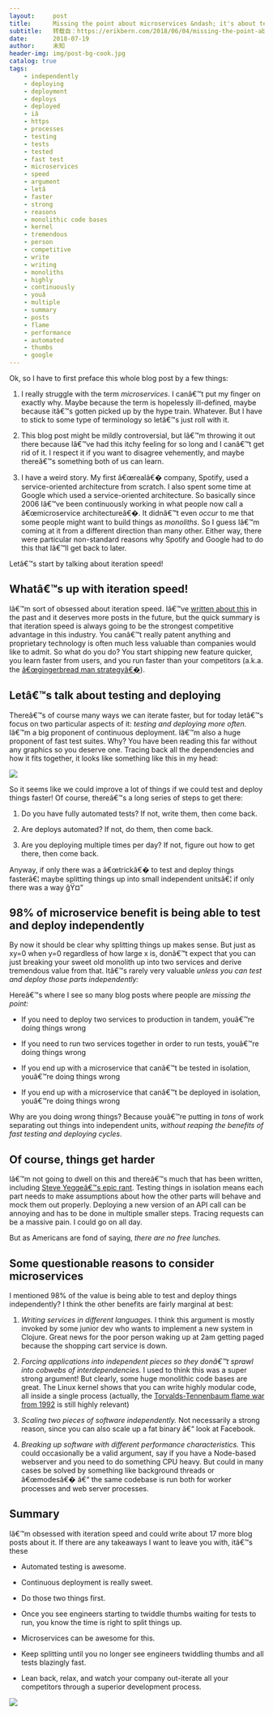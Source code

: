 ```yaml
---
layout:     post
title:      Missing the point about microservices &ndash; it's about testing and deploying independently
subtitle:   转载自：https://erikbern.com/2018/06/04/missing-the-point-about-microservices.html
date:       2018-07-19
author:     未知
header-img: img/post-bg-cook.jpg
catalog: true
tags:
    - independently
    - deploying
    - deployment
    - deploys
    - deployed
    - iâ
    - https
    - processes
    - testing
    - tests
    - tested
    - fast test
    - microservices
    - speed
    - argument
    - letâ
    - faster
    - strong
    - reasons
    - monolithic code bases
    - kernel
    - tremendous
    - person
    - competitive
    - write
    - writing
    - monoliths
    - highly
    - continuously
    - youâ
    - multiple
    - summary
    - posts
    - flame
    - performance
    - automated
    - thumbs
    - google
---
```


Ok, so I have to first preface this whole blog post by a few things:

1. I really struggle with the term *microservices*. I canâ€™t put my finger on exactly why. Maybe because the term is hopelessly ill-defined, maybe because itâ€™s gotten picked up by the hype train. Whatever. But I have to stick to some type of terminology so letâ€™s just roll with it.

1. This blog post might be mildly controversial, but Iâ€™m throwing it out there because Iâ€™ve had this itchy feeling for so long and I canâ€™t get rid of it. I respect it if you want to disagree vehemently, and maybe thereâ€™s something both of us can learn.

1. I have a weird story. My first â€œrealâ€� company, Spotify, used a service-oriented architecture from scratch. I also spent some time at Google which used a service-oriented architecture. So basically since 2006 Iâ€™ve been continuously working in what people now call a â€œmicroservice architectureâ€�. It didnâ€™t even *occur* to me that some people might want to build things as *monoliths*. So I guess Iâ€™m coming at it from a different direction than many other. Either way, there were particular non-standard reasons why Spotify and Google had to do this that Iâ€™ll get back to later.


Letâ€™s start by talking about iteration speed!

## Whatâ€™s up with iteration speed!

Iâ€™m sort of obsessed about iteration speed. Iâ€™ve [written about this](https://erikbern.com/2017/07/06/optimizing-for-iteration-speed.html) in the past and it deserves more posts in the future, but the quick summary is that iteration speed is always going to be the strongest competitive advantage in this industry. You canâ€™t really patent anything and proprietary technology is often much less valuable than companies would like to admit. So what do you do? You start shipping new feature quicker, you learn faster from users, and you run faster than your competitors (a.k.a. the [â€œgingerbread man strategyâ€�](https://stratechery.com/2017/snaps-apple-strategy)).

## Letâ€™s talk about testing and deploying

Thereâ€™s of course many ways we can iterate faster, but for today letâ€™s focus on two particular aspects of it: *testing and deploying more often.* Iâ€™m a big proponent of continuous deployment. Iâ€™m also a huge proponent of fast test suites. Why? You have been reading this far without any graphics so you deserve one. Tracing back all the dependencies and how it fits together, it looks like something like this in my head:

![](https://erikbern.com/assets/test_cycle.png)


So it seems like we could improve a lot of things if we could test and deploy things faster! Of course, thereâ€™s a long series of steps to get there:

1. Do you have fully automated tests? If not, write them, then come back.

1. Are deploys automated? If not, do them, then come back.

1. Are you deploying multiple times per day? If not, figure out how to get there, then come back.


Anyway, if only there was a â€œtrickâ€� to test and deploy things fasterâ€¦ maybe splitting things up into small independent unitsâ€¦ if only there was a way ğŸ¤”

## 98% of microservice benefit is being able to test and deploy independently

By now it should be clear why splitting things up makes sense. But just as xy=0 when y=0 regardless of how large x is, donâ€™t expect that you can just breaking your sweet old monolith up into two services and derive tremendous value from that. Itâ€™s rarely very valuable *unless you can test and deploy those parts independently:*

Hereâ€™s where I see so many blog posts where people are *missing the point:*

- If you need to deploy two services to production in tandem, youâ€™re doing things wrong

- If you need to run two services together in order to run tests, youâ€™re doing things wrong

- If you end up with a microservice that canâ€™t be tested in isolation, youâ€™re doing things wrong

- If you end up with a microservice that canâ€™t be deployed in isolation, youâ€™re doing things wrong


Why are you doing wrong things? Because youâ€™re putting in *tons* of work separating out things into independent units, *without reaping the benefits of fast testing and deploying cycles*.

## Of course, things get harder

Iâ€™m not going to dwell on this and thereâ€™s much that has been written, including [Steve Yeggeâ€™s epic rant](https://plus.google.com/+RipRowan/posts/eVeouesvaVX). Testing things in isolation means each part needs to make assumptions about how the other parts will behave and mock them out properly. Deploying a new version of an API call can be annoying and has to be done in multiple smaller steps. Tracing requests can be a massive pain. I could go on all day.

But as Americans are fond of saying, *there are no free lunches.*

## Some questionable reasons to consider microservices

I mentioned 98% of the value is being able to test and deploy things independently? I think the other benefits are fairly marginal at best:

1. *Writing services in different languages.* I think this argument is mostly invoked by some junior dev who wants to implement a new system in Clojure. Great news for the poor person waking up at 2am getting paged because the shopping cart service is down.

1. *Forcing applications into independent pieces so they donâ€™t sprawl into cobwebs of interdependencies.* I used to think this was a super strong argument! But clearly, some huge monolithic code bases are great. The Linux kernel shows that you can write highly modular code, all inside a single process (actually, the [Torvalds-Tennenbaum flame war from 1992](https://groups.google.com/forum#!topic/comp.os.minix/wlhw16QWltI%5B1-25%5D) is still highly relevant)

1. *Scaling two pieces of software independently.* Not necessarily a strong reason, since you can also scale up a fat binary â€“ look at Facebook.

1. *Breaking up software with different performance characteristics.* This could occasionally be a valid argument, say if you have a Node-based webserver and you need to do something CPU heavy. But could in many cases be solved by something like background threads or â€œmodesâ€� â€“ the same codebase is run both for worker processes and web server processes.


## Summary

Iâ€™m obsessed with iteration speed and could write about 17 more blog posts about it. If there are any takeaways I want to leave you with, itâ€™s these

- Automated testing is awesome.

- Continuous deployment is really sweet.

- Do those two things first.

- Once you see engineers starting to twiddle thumbs waiting for tests to run, you know the time is right to split things up.

- Microservices can be awesome for this.

- Keep splitting until you no longer see engineers twiddling thumbs and all tests blazingly fast.

- Lean back, relax, and watch your company out-iterate all your competitors through a superior development process.


![](https://erikbern.com/assets/ninja.gif)

